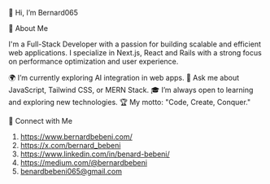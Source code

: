 👋 Hi, I’m Bernard065

🚀 About Me

I'm a Full-Stack Developer with a passion for building scalable and efficient web applications. I specialize in Next.js, React and Rails with a strong focus on performance optimization and user experience.

🌍 I’m currently exploring AI integration in web apps.
💬 Ask me about JavaScript, Tailwind CSS, or MERN Stack.
🎓 I’m always open to learning and exploring new technologies.
🏆 My motto: "Code, Create, Conquer."

🔗 Connect with Me
1. https://www.bernardbebeni.com/
2. https://x.com/bernard_bebeni
3. https://www.linkedin.com/in/benard-bebeni/
4. https://medium.com/@bernardbebeni
5. benardbebeni065@gmail.com

